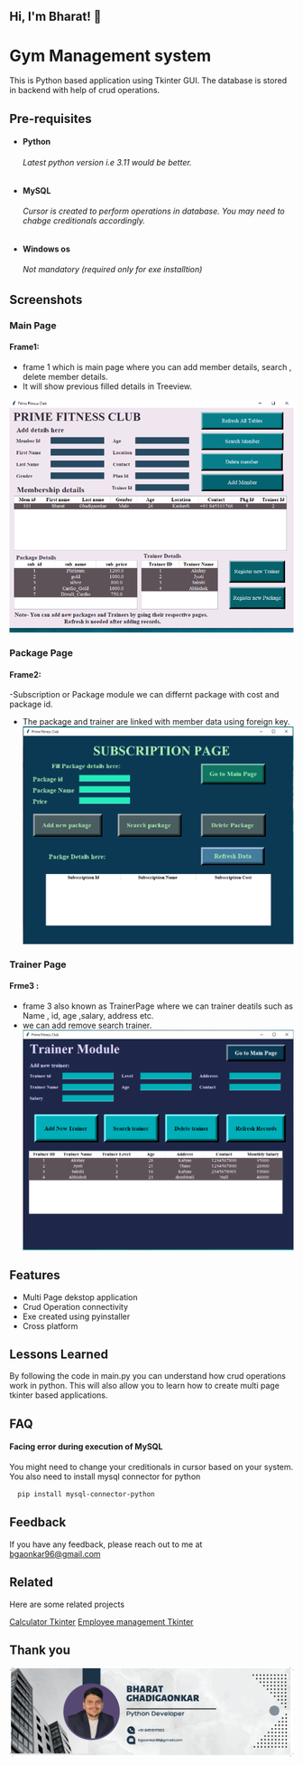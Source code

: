 
## Hi, I'm Bharat! 👋


# Gym Management system

This is Python based application using Tkinter GUI.
The database is stored in backend with help of crud operations.


## Pre-requisites


- #### Python 
    ###### Latest python version i.e 3.11 would be better.
- #### MySQL
    ###### Cursor is created to perform operations in database. You may need to chabge creditionals accordingly.
- #### Windows os  
    ###### Not mandatory (required only for exe installtion)


## Screenshots

### Main Page
#### Frame1:
- frame 1 which is main page where you can add member details, search , delete member details.
- It will show previous filled details in Treeview.

![Main Page](https://github.com/bharat-ghadi/Gym_mgmt/blob/main/Screenshots/Main%20Page.PNG)

### Package Page

#### Frame2:
 -Subscription or Package module we can differnt package with cost and package id.
 - The package and trainer are linked with member data using foreign key.
![Package Page](https://github.com/bharat-ghadi/Gym_mgmt/blob/main/Screenshots/Package%20Page.PNG)

### Trainer Page
#### Frme3 :
 - frame 3 also known as TrainerPage where we can trainer deatils such as Name , id, age ,salary, address etc.
 - we can add remove search trainer.
![Trainer page](https://github.com/bharat-ghadi/Gym_mgmt/blob/main/Screenshots/Trainer%20Page.PNG)

## Features

- Multi Page dekstop application
- Crud Operation connectivity
- Exe created using pyinstaller
- Cross platform

## Lessons Learned

By following the code in main.py you can understand how crud operations work in python.
This will also allow you to learn how to create multi page tkinter based applications.

## FAQ

#### Facing error during execution of MySQL 

You might need to change your creditionals in cursor based on your system.
You also need to install mysql connector for python

```bash
  pip install mysql-connector-python
```


## Feedback

If you have any feedback, please reach out to me at bgaonkar96@gmail.com


## Related

Here are some related projects

[Calculator Tkinter](https://github.com/bharat-ghadi/calculator_python)
[Employee management Tkinter](https://github.com/bharat-ghadi/Emp_mgmt_app)

## Thank you
![Logo](https://github.com/bharat-ghadi/bharat-ghadi/blob/main/Beige%20Minimalist%20Profile%20LinkedIn%20Banner%20(1)_page-0001.jpg)

